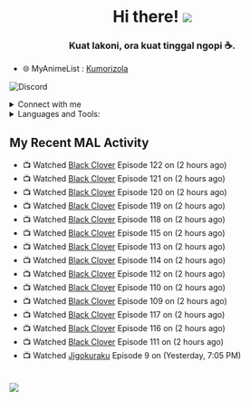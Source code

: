 <h1 align="center">Hi there! <img src="https://media.giphy.com/media/hvRJCLFzcasrR4ia7z/giphy.gif" width="25px"> </h1>
<h3 align="center">Kuat lakoni, ora kuat tinggal ngopi ☕.</h3>

- 🌐 MyAnimeList : [Kumorizola](https://myanimelist.net/animelist/Kumorizola)

![Discord](https://discord.c99.nl/widget/theme-3/761213268009943051.png)
<details>
      <summary>Connect with me</summary>
    <p align="left">
        <a href="https://www.facebook.com/kumori.hartley.1" target="blank"><img align="center"
                src="https://raw.githubusercontent.com/rahuldkjain/github-profile-readme-generator/master/src/images/icons/Social/facebook.svg"
                alt="kumori hartley" height="30" width="40" /></a>
        <a href="https://www.instagram.com/kumorizola/" target="blank"><img align="center"
                src="https://raw.githubusercontent.com/rahuldkjain/github-profile-readme-generator/master/src/images/icons/Social/instagram.svg"
                alt="kumorizola" height="30" width="40" /></a>
        <a href="https://discord.com" target="blank"><img align="center"
                src="https://raw.githubusercontent.com/rahuldkjain/github-profile-readme-generator/master/src/images/icons/Social/discord.svg"
                alt="Kumori#5882" height="30" width="40" /></a>
    </p>
</details>

<details>
    <summary align="left">Languages and Tools:</summary>
<p align="left">
      <a href="https://www.w3schools.com/css/" target="_blank">
        <img src="https://raw.githubusercontent.com/devicons/devicon/master/icons/css3/css3-original-wordmark.svg"
            alt="css3" width="40" height="40" /> </a> <a href="https://www.w3.org/html/" target="_blank"> <img
            src="https://raw.githubusercontent.com/devicons/devicon/master/icons/html5/html5-original-wordmark.svg"
            alt="html5" width="40" height="40" /> </a> <a href="https://www.java.com" target="_blank"> <img
            src="https://raw.githubusercontent.com/devicons/devicon/master/icons/java/java-original.svg" alt="java"
            width="40" height="40" /> </a> <a href="https://developer.mozilla.org/en-US/docs/Web/JavaScript"
            target="_blank"> <img
            src="https://raw.githubusercontent.com/devicons/devicon/master/icons/javascript/javascript-original.svg"
            alt="javascript" width="40" height="40" /> </a> <a href="https://nodejs.org" target="_blank"> <img
            src="https://raw.githubusercontent.com/devicons/devicon/master/icons/nodejs/nodejs-original-wordmark.svg"
            alt="nodejs" width="40" height="40" /> </a> <a href="https://www.python.org" target="_blank"> <img
            src="https://raw.githubusercontent.com/devicons/devicon/master/icons/python/python-original.svg"
            alt="python" width="40" height="40" /> </a> <a href="https://www.typescriptlang.org/" target="_blank"> <img
            src="https://raw.githubusercontent.com/devicons/devicon/master/icons/typescript/typescript-original.svg" 
            alt="typescript" width="40" height="40" /> </a> <a href="https://www.photoshop.com/en" target="_blank"> <img
            src="https://upload.wikimedia.org/wikipedia/commons/a/af/Adobe_Photoshop_CC_icon.svg" alt="photoshop" width="40" height="40"/> </a>
            <a href="https://www.adobe.com/products/premiere.html" target="_blank"> <img
            src="https://upload.wikimedia.org/wikipedia/commons/4/40/Adobe_Premiere_Pro_CC_icon.svg" alt="Premiere pro" width="40" height="40"/> </a>
            <a href="https://www.adobe.com/in/products/illustrator.html" target="_blank"> <img 
            src="https://upload.wikimedia.org/wikipedia/commons/f/fb/Adobe_Illustrator_CC_icon.svg" alt="illustrator" width="40" height="40"/> </a>
      
 </details>
 
 <h2> My Recent MAL Activity</h2>
<!-- MAL_ACTIVITY:start -->

- 📺 Watched [Black Clover](https://MyAnimeList.net/anime.php?id=34572) Episode 122 on (2 hours ago)
- 📺 Watched [Black Clover](https://MyAnimeList.net/anime.php?id=34572) Episode 121 on (2 hours ago)
- 📺 Watched [Black Clover](https://MyAnimeList.net/anime.php?id=34572) Episode 120 on (2 hours ago)
- 📺 Watched [Black Clover](https://MyAnimeList.net/anime.php?id=34572) Episode 119 on (2 hours ago)
- 📺 Watched [Black Clover](https://MyAnimeList.net/anime.php?id=34572) Episode 118 on (2 hours ago)
- 📺 Watched [Black Clover](https://MyAnimeList.net/anime.php?id=34572) Episode 115 on (2 hours ago)
- 📺 Watched [Black Clover](https://MyAnimeList.net/anime.php?id=34572) Episode 113 on (2 hours ago)
- 📺 Watched [Black Clover](https://MyAnimeList.net/anime.php?id=34572) Episode 114 on (2 hours ago)
- 📺 Watched [Black Clover](https://MyAnimeList.net/anime.php?id=34572) Episode 112 on (2 hours ago)
- 📺 Watched [Black Clover](https://MyAnimeList.net/anime.php?id=34572) Episode 110 on (2 hours ago)
- 📺 Watched [Black Clover](https://MyAnimeList.net/anime.php?id=34572) Episode 109 on (2 hours ago)
- 📺 Watched [Black Clover](https://MyAnimeList.net/anime.php?id=34572) Episode 117 on (2 hours ago)
- 📺 Watched [Black Clover](https://MyAnimeList.net/anime.php?id=34572) Episode 116 on (2 hours ago)
- 📺 Watched [Black Clover](https://MyAnimeList.net/anime.php?id=34572) Episode 111 on (2 hours ago)
- 📺 Watched [Jigokuraku](https://MyAnimeList.net/anime.php?id=46569) Episode 9 on (Yesterday, 7:05 PM)

<!-- MAL_ACTIVITY:end -->

  
<h2 align="left"> <img src="https://media.discordapp.net/attachments/918405470073520168/919220018355523584/ezgif.com-gif-maker_1.gif">

